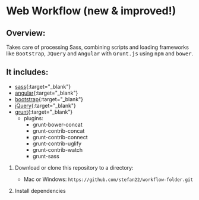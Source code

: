 Web Workflow (new & improved!)
=============================

Overview:
---------

  Takes care of processing Sass, combining scripts and loading frameworks like <kbd>Bootstrap</kbd>, <kbd>JQuery</kbd>
  and <kbd>Angular</kbd> with <kbd>Grunt.js</kbd> using <kbd>npm</kbd> and <kbd>bower</kbd>.

  
   
## It includes:
  
* [sass](http://sass-lang.com/){:target="_blank"}
* [angular](https://angularjs.org/){:target="_blank"}
* [bootstrap](http://getbootstrap.com/){:target="_blank"}
* [jQuery](https://jquery.com/){:target="_blank"}
* [grunt](http://http://gruntjs.com/){:target="_blank"} 
    - plugins:
        - grunt-bower-concat
        - grunt-contrib-concat
        - grunt-contrib-connect
        - grunt-contrib-uglify
        - grunt-contrib-watch
        - grunt-sass
 

  
1. Download or clone this repository to a directory:
      * Mac or Windows: `https://github.com/stefan22/workflow-folder.git`
     
2. Install dependencies
